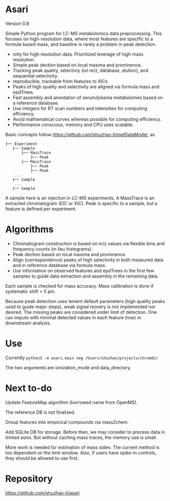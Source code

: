 Asari
=====

Version 0.8

Simple Python program for LC-MS metabolomics data preprocessing.
This focuses on high-resolution data, where most features are specific to a formula based mass, 
and baseline is rarely a problem in peak detection.

- only for high resolution data. Prioritized leverage of high mass resolution.
- Simple peak dection based on local maxima and prominence.
- Tracking peak quality, selectiviy (on m/z, database, elution), and sequential selectivity.
- reproducible, trackable from features to XICs
- Peaks of high quality and selectivity are aligned via formula mass and epdTrees.
- Fast assembly and annotation of serum/plasma metabolomes based on a reference database.
- Use integers for RT scan numbers and intensities for computing efficiency. 
- Avoid mathematical curves whereas possible for computing efficiency. 
- Performance conscious, memory and CPU uses scalable.

Basic concepts follow https://github.com/shuzhao-li/metDataModel, as

    ├── Experiment
       ├── Sample
           ├── MassTrace
               ├── Peak
           ├── MassTrace 
               ├── Peak
               ├── Peak
        ...
       ├── Sample 
        ...
       ├── Sample 

A sample here is an injection in LC-MS experiments. A MassTrace is an extracted chromatogram (EIC or XIC).
Peak is specific to a sample, but a feature is defined per experiment.

Algorithms
==========

- Chromatogram construction is based on m/z values via flexible bins and frequency counts (in lieu histograms). 
- Peak dection based on local maxima and prominence.
- Align (correspondence) peaks of high selectivity in both measured data and in reference database via formula mass.
- Use information on observed features and epdTrees in the first few samples to guide data extraction and assembly in the remaining data.


Each sample is checked for mass accuracy. Mass calibration is done if systematic shift > 5 pm.

Because peak detection uses lenient default parameters (high quality peaks used to guide major steps),
weak signal reovery is not implemented nor desired. The missing peaks are considered under limit of detection.
One can impute with minimal detected values in each feature (row) in downstream analysis. 

Use
===
Currently 
`python3 -m asari.main neg /Users/shuzhao/projectx/chromdir`

The two arguments are ionization_mode and data_directory.

Next to-do
==========

Update FeatureMap algorithm (borrowed name from OpenMS).

The reference DB is not finalized. 

Group features into empicical compounds via mass2chem.

Add SQLite DB for storage.
Before then, we may consider to process data in limited sizes. But without caching mass traces, the memory use is small.

More work is needed for estimation of mass stdev. The current method is too dependent on the limit window. 
Also, if users have spike-in controls, they should be allowed to use first.


Repository
==========
https://github.com/shuzhao-li/asari
